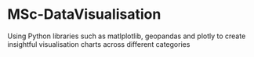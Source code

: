 # MSc-DataVisualisation
Using Python libraries such as matlplotlib, geopandas and plotly to create insightful visualisation charts across different categories
